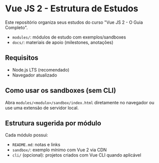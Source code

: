 # Vue JS 2 - Estrutura de Estudos

Este repositório organiza seus estudos do curso "Vue JS 2 - O Guia Completo".

- `modules/`: módulos de estudo com exemplos/sandboxes
- `docs/`: materiais de apoio (milestones, anotações)


## Requisitos
- Node.js LTS (recomendado)
- Navegador atualizado

## Como usar os sandboxes (sem CLI)
Abra `modules/<modulo>/sandbox/index.html` diretamente no navegador ou use uma extensão de servidor local.

## Estrutura sugerida por módulo
Cada módulo possui:
- `README.md`: notas e links
- `sandbox/`: exemplo mínimo com Vue 2 via CDN
- `cli/` (opcional): projetos criados com Vue CLI quando aplicável

